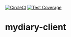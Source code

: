 [![CircleCI](https://circleci.com/gh/AdinoyiSadiq/mydiary-client.svg?style=svg)](https://circleci.com/gh/AdinoyiSadiq/mydiary-client) [![Test Coverage](https://api.codeclimate.com/v1/badges/dcd42ef9822d01e9f3b2/test_coverage)](https://codeclimate.com/github/AdinoyiSadiq/mydiary-client/test_coverage)
# mydiary-client